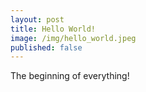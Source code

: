 ```yaml
---
layout: post
title: Hello World!
image: /img/hello_world.jpeg
published: false
---
```


The beginning of everything!
